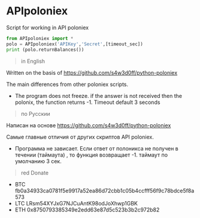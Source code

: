 # APIpoloniex
Script for working in API poloniex
```python
from APIpoloniex import *
polo = APIpoloniex('APIKey','Secret',[timeout_sec])
print (polo.returnBalances())
```

>in English

Written on the basis of https://github.com/s4w3d0ff/python-poloniex

The main differences from other poloniex scripts.  
  - The program does not freeze. if the answer is not received then the polonix, the function returns -1. Timeout default 3 seconds


>по Русскии 

Написан на основе https://github.com/s4w3d0ff/python-poloniex

Самые главные отличия от других скриптов API poloniex.
  - Программа не зависает. Если ответ от полоникса не получен в течении (таймаута) , то функция возвращает -1. таймаут по умолчанию 3 сек.

>red Donate
- BTC fb0a34933ca0781f5e9917a52ea86d72cbb1c05b4ccfff56f9c78bdce5f8a573
- LTC LRsm54XYJxG7NJCuAntK98odJoXhwp1GBK
- ETH 0x8750793385349e2edd63e87d5c523b3b2c972b82
